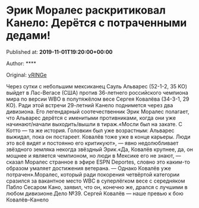 
# Эрик Моралес раскритиковал Канело: Дерётся с потраченными дедами!

Published at: **2019-11-01T19:20:00+00:00**

Author: ****

Original: [vRINGe](https://vringe.com/news/129091-erik-morales-raskritikoval-kanelo-deryetsya-s-potrachennymi-dedami.htm)

Через сутки с небольшим мексиканец Сауль Альварес (52-1-2, 35 KO) выйдет в Лас-Вегасе (США) против 36-летнего российского чемпиона мира по версии WBO в полутяжёлом весе Сергея Ковалёва (34-3-1, 29 KO). Ради этой встречи 29-летний Канело поднимется через два дивизиона. Его легендарный соотечественник Эрик Моралес полагает, что Альварес дерётся с именитыми противниками, когда они уже начинают/начали выходить/вышли в тираж.«Мосли был на закате. С Котто — та же история. Головкин был уже возрастным: Альварес выжидал, пока он постареет. Ковалёв тоже уже в конце карьеры. Люди это всё видят и постоянно его критикуют», — явно недолюбливает звёздного земляка некогда звёздный Эрик.«Да, Ковалёв крупнее, да, он мощнее и является чемпионом, но люди в Мексике его не знают, — сказал Моралес странное в эфире ESPN Deportes, словно это каким-то образом умаляет достижения ветерана. — Однако Ковалёв уже потрачен».Моралес, который ради покорения четвёртой категории сразился за вакантное место WBC в суперлёгком весе с середняком Пабло Сесаром Кано, заявил, что он, конечно же, дрался с лучшими в любом дивизионе.Дело №39. Сергей Ковалёв — наше превью к бою Ковалёв–Канело
